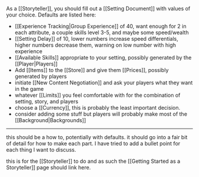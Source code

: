 As a [[Storyteller]], you should fill out a [[Setting Document]] with values of your choice. Defaults are listed here:
- [[Experience Tracking|Group Experience]] of 40, want enough for 2 in each attribute, a couple skills level 3-5, and maybe some speed/wealth
- [[Setting Delay]] of 10, lower numbers increase speed differentials, higher numbers decrease them, warning on low number with high experience
- [[Available Skills]] appropriate to your setting, possibly generated by the [[Player|Players]]
- Add [[Items]] to the [[Store]] and give them [[Prices]], possibly generated by players
- initiate [[New Content Negotiation]] and ask your players what they want in the game
- whatever [[Limits]] you feel comfortable with for the combination of setting, story, and players
- choose a [[Currency]], this is probably the least important decision.
- consider adding some stuff but players will probably make most of the [[Background|Backgrounds]]

---

this should be a how to, potentially with defaults. it should go into a fair bit of detail for how to make each part. I have tried to add a bullet point for each thing I want to discuss.

this is for the [[Storyteller]] to do and as such the [[Getting Started as a Storyteller]] page should link here.